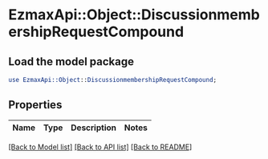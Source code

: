 # EzmaxApi::Object::DiscussionmembershipRequestCompound

## Load the model package
```perl
use EzmaxApi::Object::DiscussionmembershipRequestCompound;
```

## Properties
Name | Type | Description | Notes
------------ | ------------- | ------------- | -------------

[[Back to Model list]](../README.md#documentation-for-models) [[Back to API list]](../README.md#documentation-for-api-endpoints) [[Back to README]](../README.md)


